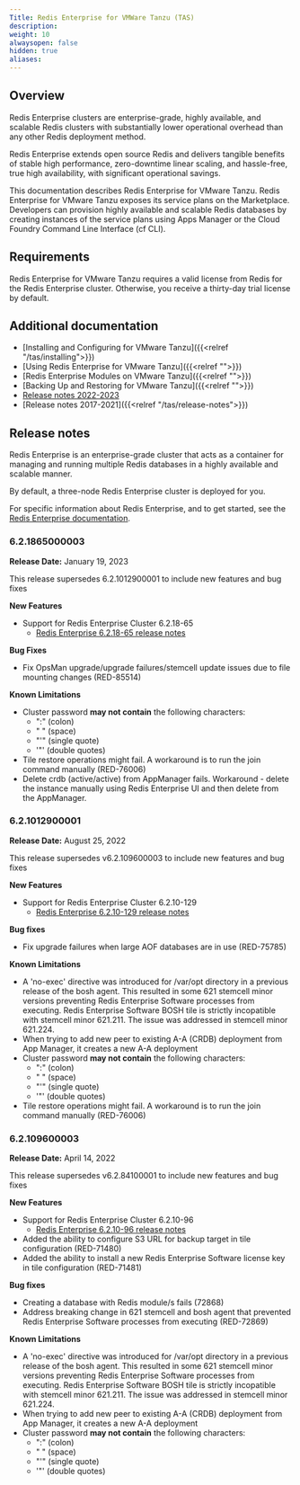 ```yaml
---
Title: Redis Enterprise for VMWare Tanzu (TAS)
description:
weight: 10
alwaysopen: false
hidden: true
aliases: 
---
```


## Overview

Redis Enterprise clusters are enterprise-grade, highly available, and scalable Redis clusters with substantially lower operational overhead than any other Redis deployment method.

Redis Enterprise extends open source Redis and delivers tangible benefits of stable high performance, zero-downtime linear scaling, and hassle-free, true high availability, with significant operational savings.

This documentation describes Redis Enterprise for VMware Tanzu. Redis Enterprise for VMware Tanzu exposes its service plans on the Marketplace. Developers can provision highly available and scalable Redis databases by creating instances of the service plans using Apps Manager or the Cloud Foundry Command Line Interface (cf CLI).

## Requirements

Redis Enterprise for VMware Tanzu requires a valid license from Redis for the Redis Enterprise cluster.
Otherwise, you receive a thirty-day trial license by default.

## Additional documentation

- [Installing and Configuring for VMware Tanzu]({{<relref "/tas/installing">}})
- [Using Redis Enterprise for VMware Tanzu]({{<relref "">}})
- [Redis Enterprise Modules on VMware Tanzu]({{<relref "">}})
- [Backing Up and Restoring for VMware Tanzu]({{<relref "">}})
- [Release notes 2022-2023](#release-notes)
- [Release notes 2017-2021]({{<relref "/tas/release-notes">}})

## Release notes

Redis Enterprise is an enterprise-grade cluster that acts as a container for managing and running multiple Redis databases in a highly available and scalable manner.

By default, a three-node Redis Enterprise cluster is deployed for you.

For specific information about Redis Enterprise, and to get started, see the [Redis Enterprise documentation](https://docs.redis.com/latest/rs/).

### 6.2.1865000003

**Release Date:** January 19, 2023

This release supersedes 6.2.1012900001 to include new features and bug fixes

**New Features**

- Support for Redis Enterprise Cluster 6.2.18-65
  - [Redis Enterprise 6.2.18-65 release notes](https://docs.redis.com/latest/rs/release-notes/rs-6-2-18/)

**Bug Fixes**

- Fix OpsMan upgrade/upgrade failures/stemcell update issues due to file mounting changes (RED-85514)

**Known Limitations**

- Cluster password **may not contain** the following characters:
  - ":" (colon)
  - " " (space)
  - "'" (single quote)
  - '"' (double quotes)
- Tile restore operations might fail. A workaround is to run the join command manually (RED-76006)
- Delete crdb (active/active) from AppManager fails. Workaround - delete the instance manually using Redis Enterprise UI and then delete from the AppManager.

### 6.2.1012900001

**Release Date:** August 25, 2022

This release supersedes v6.2.109600003 to include new features and bug fixes

**New Features**
- Support for Redis Enterprise Cluster 6.2.10-129
  - [Redis Enterprise 6.2.10-129 release notes](https://docs.redis.com/latest/rs/release-notes/rs-6-2-10-february-2022/)

**Bug fixes**

- Fix upgrade failures when large AOF databases are in use (RED-75785)

**Known Limitations**

- A 'no-exec' directive was introduced for /var/opt directory in a previous release of the bosh agent. This resulted in some 621 stemcell minor versions preventing Redis Enterprise Software processes from executing. Redis Enterprise Software BOSH tile is strictly incopatible with stemcell minor 621.211. The issue was addressed in stemcell minor 621.224.
- When trying to add new peer to existing A-A (CRDB) deployment from App Manager, it creates a new A-A deployment
- Cluster password **may not contain** the following characters:
  - ":" (colon)
  - " " (space)
  - "'" (single quote)
  - '"' (double quotes)
- Tile restore operations might fail. A workaround is to run the join command manually (RED-76006)

### 6.2.109600003

**Release Date:** April 14, 2022

This release supersedes v6.2.84100001 to include new features and bug fixes

**New Features**
- Support for Redis Enterprise Cluster 6.2.10-96
  - [Redis Enterprise 6.2.10-96 release notes](https://docs.redis.com/latest/rs/release-notes/rs-6-2-10-february-2022/)
- Added the ability to configure S3 URL for backup target in tile configuration (RED-71480)
- Added the ability to install a new Redis Enterprise Software license key in tile configuration (RED-71481)

**Bug fixes**

- Creating a database with Redis module/s fails (72868)
- Address breaking change in 621 stemcell and bosh agent that prevented Redis Enterprise Software processes from executing (RED-72869)

**Known Limitations**

- A 'no-exec' directive was introduced for /var/opt directory in a previous release of the bosh agent. This resulted in some 621 stemcell minor versions preventing Redis Enterprise Software processes from executing. Redis Enterprise Software BOSH tile is strictly incopatible with stemcell minor 621.211. The issue was addressed in stemcell minor 621.224.
- When trying to add new peer to existing A-A (CRDB) deployment from App Manager, it creates a new A-A deployment
- Cluster password **may not contain** the following characters:
  - ":" (colon)
  - " " (space)
  - "'" (single quote)
  - '"' (double quotes)


